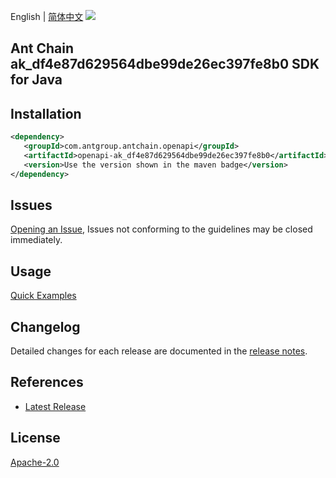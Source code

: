 English | [简体中文](README-CN.md)
![](https://aliyunsdk-pages.alicdn.com/icons/AlibabaCloud.svg)

## Ant Chain ak_df4e87d629564dbe99de26ec397fe8b0 SDK for Java

## Installation

```xml
<dependency>
   <groupId>com.antgroup.antchain.openapi</groupId>
   <artifactId>openapi-ak_df4e87d629564dbe99de26ec397fe8b0</artifactId>
   <version>Use the version shown in the maven badge</version>
</dependency>
```

## Issues
[Opening an Issue](https://github.com/alipay/antchain-openapi-prod-sdk/issues/new), Issues not conforming to the guidelines may be closed immediately.

## Usage
[Quick Examples](https://github.com/alipay/antchain-openapi-prod-sdk/blob/master/docs/0-Examples-EN.md#quick-examples)

## Changelog
Detailed changes for each release are documented in the [release notes](./ChangeLog.txt).

## References
* [Latest Release](https://github.com/alipay/antchain-openapi-prod-sdk/)

## License
[Apache-2.0](http://www.apache.org/licenses/LICENSE-2.0)
